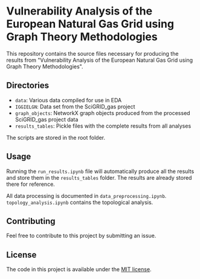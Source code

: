 # Vulnerability Analysis of the European Natural Gas Grid using Graph Theory Methodologies

This repository contains the source files necessary for producing the results from "Vulnerability Analysis of the European Natural Gas Grid using Graph Theory Methodologies".

## Directories

- `data`: Various data compiled for use in EDA
- `IGGIELGN`: Data set from the SciGRID_gas project
- `graph_objects`: NetworkX graph objects produced from the processed SciGRID_gas project data
- `results_tables`: Pickle files with the complete results from all analyses

The scripts are stored in the root folder.

## Usage

Running the `run_results.ipynb` file will automatically produce all the results and store them in the `results_tables` folder. The results are already stored there for reference.

All data processing is documented in `data_preprocessing.ipynb`. `topology_analysis.ipynb` contains the topological analysis.

## Contributing

Feel free to contribute to this project by submitting an issue.

## License

The code in this project is available under the [MIT license](https://choosealicense.com/licenses/mit/).
